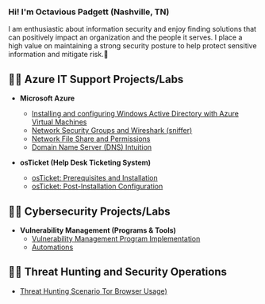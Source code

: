 ### Hi! I'm Octavious Padgett (Nashville, TN) 
I am enthusiastic about information security and enjoy finding solutions that can positively impact an organization and the people it serves. I place a high value on maintaining a strong security posture to help protect sensitive information and mitigate risk.👋

 ## 👨‍💻 Azure IT Support Projects/Labs  
- <b>Microsoft Azure</b>
  - [Installing and configuring Windows Active Directory with Azure Virtual Machines](https://github.com/OPadgett/ADconfig/)  
  - [Network Security Groups and Wireshark (sniffer)](https://github.com/OPadgett/NSG-WS)  
  - [Network File Share and Permissions](https://github.com/OPadgett/NFS)  
  - [Domain Name Server (DNS) Intuition](https://github.com/OPadgett/DNST)  
  
- <b>osTicket (Help Desk Ticketing System)</b>
  - [osTicket: Prerequisites and Installation](https://github.com/OPadgett/osticket-prereqs)
  - [osTicket: Post-Installation Configuration](https://github.com/OPadgett/osticketing-postconfig/)
 
 ## 👨‍💻 Cybersecurity Projects/Labs  
- <b>Vulnerability Management (Programs & Tools)</b>
  - [Vulnerability Management Program Implementation](https://github.com/OPadgett/Vulnerability-Management)  
  - [Automations](https://github.com/OPadgett/automation)

 ## 👨‍💻 Threat Hunting and Security Operations  
  - [Threat Hunting Scenario Tor Browser Usage)](https://github.com/OPadgett/threat-hunting-scenario-tor)  

